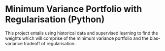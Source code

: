 # Minimum Variance Portfolio with Regularisation (Python)
This project entails using historical data and supervised learning to find the weights which will comprise of the minimum variance portfolio and the bias-variance tradeoff of regularisation.
